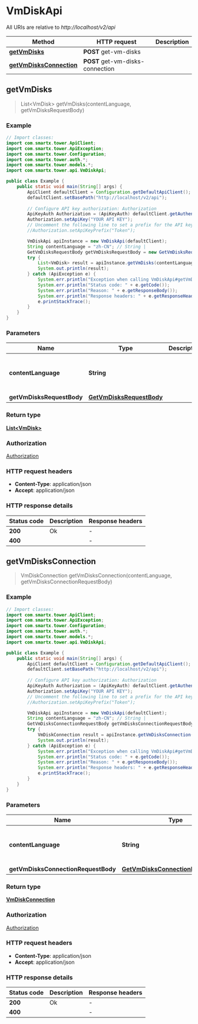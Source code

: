 # VmDiskApi

All URIs are relative to *http://localhost/v2/api*

Method | HTTP request | Description
------------- | ------------- | -------------
[**getVmDisks**](VmDiskApi.md#getVmDisks) | **POST** get-vm-disks | 
[**getVmDisksConnection**](VmDiskApi.md#getVmDisksConnection) | **POST** get-vm-disks-connection | 



## getVmDisks

> List&lt;VmDisk&gt; getVmDisks(contentLanguage, getVmDisksRequestBody)



### Example

```java
// Import classes:
import com.smartx.tower.ApiClient;
import com.smartx.tower.ApiException;
import com.smartx.tower.Configuration;
import com.smartx.tower.auth.*;
import com.smartx.tower.models.*;
import com.smartx.tower.api.VmDiskApi;

public class Example {
    public static void main(String[] args) {
        ApiClient defaultClient = Configuration.getDefaultApiClient();
        defaultClient.setBasePath("http://localhost/v2/api");
        
        // Configure API key authorization: Authorization
        ApiKeyAuth Authorization = (ApiKeyAuth) defaultClient.getAuthentication("Authorization");
        Authorization.setApiKey("YOUR API KEY");
        // Uncomment the following line to set a prefix for the API key, e.g. "Token" (defaults to null)
        //Authorization.setApiKeyPrefix("Token");

        VmDiskApi apiInstance = new VmDiskApi(defaultClient);
        String contentLanguage = "zh-CN"; // String | 
        GetVmDisksRequestBody getVmDisksRequestBody = new GetVmDisksRequestBody(); // GetVmDisksRequestBody | 
        try {
            List<VmDisk> result = apiInstance.getVmDisks(contentLanguage, getVmDisksRequestBody);
            System.out.println(result);
        } catch (ApiException e) {
            System.err.println("Exception when calling VmDiskApi#getVmDisks");
            System.err.println("Status code: " + e.getCode());
            System.err.println("Reason: " + e.getResponseBody());
            System.err.println("Response headers: " + e.getResponseHeaders());
            e.printStackTrace();
        }
    }
}
```

### Parameters


Name | Type | Description  | Notes
------------- | ------------- | ------------- | -------------
 **contentLanguage** | **String**|  | [enum: zh-CN, en-US]
 **getVmDisksRequestBody** | [**GetVmDisksRequestBody**](GetVmDisksRequestBody.md)|  |

### Return type

[**List&lt;VmDisk&gt;**](VmDisk.md)

### Authorization

[Authorization](../README.md#Authorization)

### HTTP request headers

- **Content-Type**: application/json
- **Accept**: application/json


### HTTP response details
| Status code | Description | Response headers |
|-------------|-------------|------------------|
| **200** | Ok |  -  |
| **400** |  |  -  |


## getVmDisksConnection

> VmDiskConnection getVmDisksConnection(contentLanguage, getVmDisksConnectionRequestBody)



### Example

```java
// Import classes:
import com.smartx.tower.ApiClient;
import com.smartx.tower.ApiException;
import com.smartx.tower.Configuration;
import com.smartx.tower.auth.*;
import com.smartx.tower.models.*;
import com.smartx.tower.api.VmDiskApi;

public class Example {
    public static void main(String[] args) {
        ApiClient defaultClient = Configuration.getDefaultApiClient();
        defaultClient.setBasePath("http://localhost/v2/api");
        
        // Configure API key authorization: Authorization
        ApiKeyAuth Authorization = (ApiKeyAuth) defaultClient.getAuthentication("Authorization");
        Authorization.setApiKey("YOUR API KEY");
        // Uncomment the following line to set a prefix for the API key, e.g. "Token" (defaults to null)
        //Authorization.setApiKeyPrefix("Token");

        VmDiskApi apiInstance = new VmDiskApi(defaultClient);
        String contentLanguage = "zh-CN"; // String | 
        GetVmDisksConnectionRequestBody getVmDisksConnectionRequestBody = new GetVmDisksConnectionRequestBody(); // GetVmDisksConnectionRequestBody | 
        try {
            VmDiskConnection result = apiInstance.getVmDisksConnection(contentLanguage, getVmDisksConnectionRequestBody);
            System.out.println(result);
        } catch (ApiException e) {
            System.err.println("Exception when calling VmDiskApi#getVmDisksConnection");
            System.err.println("Status code: " + e.getCode());
            System.err.println("Reason: " + e.getResponseBody());
            System.err.println("Response headers: " + e.getResponseHeaders());
            e.printStackTrace();
        }
    }
}
```

### Parameters


Name | Type | Description  | Notes
------------- | ------------- | ------------- | -------------
 **contentLanguage** | **String**|  | [enum: zh-CN, en-US]
 **getVmDisksConnectionRequestBody** | [**GetVmDisksConnectionRequestBody**](GetVmDisksConnectionRequestBody.md)|  |

### Return type

[**VmDiskConnection**](VmDiskConnection.md)

### Authorization

[Authorization](../README.md#Authorization)

### HTTP request headers

- **Content-Type**: application/json
- **Accept**: application/json


### HTTP response details
| Status code | Description | Response headers |
|-------------|-------------|------------------|
| **200** | Ok |  -  |
| **400** |  |  -  |

